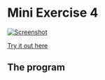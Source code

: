 # Mini Exercise 4
[![Screenshot](https://raw.githubusercontent.com/jduust/mini-ex/master/mini_ex4/screenshot.PNG)](https://rawgit.com/jduust/mini-ex/master/mini_ex4/index.html)

[Try it out here](https://rawgit.com/jduust/mini-ex/master/mini_ex4/index.html)

## The program
